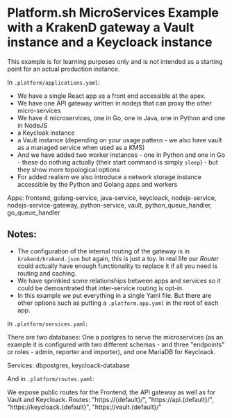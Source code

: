 # Platform.sh MicroServices Example with a KrakenD gateway a Vault instance and a Keycloack instance

This example is for learning purposes only and is not intended as a starting point for an actual production instance. 

In `.platform/applications.yaml`: 

* We have a single React app as a front end accessible at the apex.
* We have one API gateway written in nodejs that can proxy the other micro-services
* We have 4 microservices, one in Go, one in Java, one in Python and one in NodeJS
* a Keycloak instance
* a Vault instance (depending on your usage pattern - we also have vault as a managed service when used as a KMS)
* And we have added two worker instances - one in Python and one in Go - these do nothing actually (their start command is simply `sleep`) - but they show more topological options
* For added realism we also introduce a network storage instance accessible by the Python and Golang apps and workers

Apps: frontend, golang-service, java-service, keycloack, nodejs-service, nodejs-service-gateway, python-service, vault, python_queue_handler, go_queue_handler

## Notes:

* The configuration of the internal routing of the gateway is in `krakend/krakend.json` but again, this is just a toy. In real life our *Router* could actually have enough functionality to replace it if all you need is routing and caching.
* We have sprinkled some relationships between apps and services so it could be demosntrated that inter-service routing is opt-in.
* In this example we put everything in a single Yaml file. But there are other options such as putting a `.platform.app.yaml` in the root of each app. 

In `.platform/services.yaml`: 

There are two databases: One a postgres to serve the microservices (as an example it is configured with two different schemas - and three "endpoints" or roles - admin, reporter and importer), and one MariaDB for Keycloack.

Services: dbpostgres, keycloack-database

And in `.platform/routes.yaml`: 

We expose public routes for the Frontend, the API gateway as well as for Vault and Keycloack.
Routes: "https://{default}/", "https://api.{default}/", "https://keycloack.{default}", "https://vault.{default}/"

